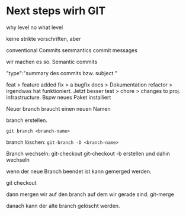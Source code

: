 # Next steps wirh GIT

why level no what level

keine strikte vorschriften, aber

conventional Commits
semmantics commit messages

wir machen es so. Semantic commits

"type":"summary des commits bzw. subject "

feat > feature added
fix > a bugfix
docs > Dokumentation
refactor >  irgendwas hat funktioniert. Jetzt besser
test > 
chore > changes to proj. infrastructure. Bspw neues Paket installiert


Neuer branch braucht einen neuen Namen

branch erstellen. 

`git branch <branch-name>` 

branch löschen: `git-branch -D <branch-name>`

Branch wechseln:
git-checkout <branch name>
git-checkout -b <branch name>
  erstellen und dahin wechseln
  

wenn der neue Branch beendet ist kann gemerged werden.

git checkout 
  
  dann mergen wir auf den branch auf dem wir gerade sind.
  git-merge <branch-name>
  
  danach kann der alte branch gelöscht werden.
  
  
  
